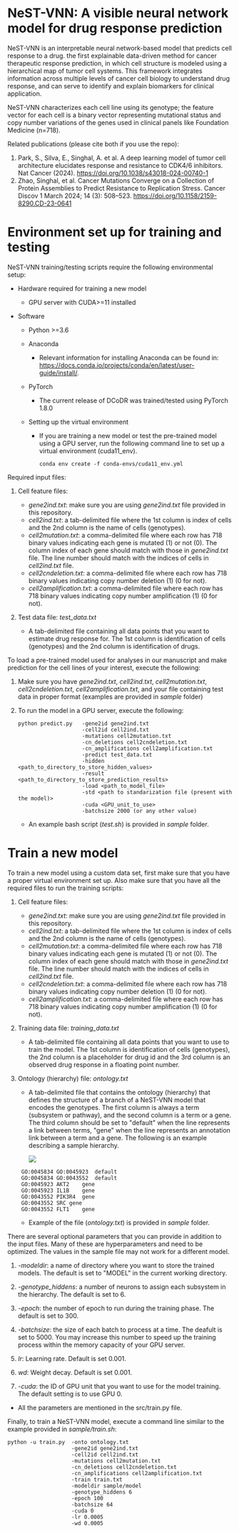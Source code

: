 # NeST-VNN: A visible neural network model for drug response prediction
NeST-VNN is an interpretable neural network-based model that predicts
cell response to a drug. the first explainable data-driven method 
for cancer therapeutic response prediction, in which cell structure 
is modeled using a hierarchical map of tumor cell systems.
This framework integrates information across multiple levels of 
cancer cell biology to understand drug response, and can serve 
to identify and explain biomarkers for clinical application.

NeST-VNN characterizes each cell line using its genotype;
the feature vector for each cell is a binary vector representing
mutational status and copy number variations of the genes 
used in clinical panels like Foundation Medicine (n=718).

Related publications (please cite both if you use the repo):
1) Park, S., Silva, E., Singhal, A. et al. A deep learning model of tumor cell architecture elucidates response and resistance to CDK4/6 inhibitors. Nat Cancer (2024). https://doi.org/10.1038/s43018-024-00740-1
2) Zhao, Singhal, et al. Cancer Mutations Converge on a Collection of Protein Assemblies to Predict Resistance to Replication Stress. Cancer Discov 1 March 2024; 14 (3): 508–523. https://doi.org/10.1158/2159-8290.CD-23-0641

# Environment set up for training and testing
NeST-VNN training/testing scripts require the following environmental setup:

* Hardware required for training a new model
    * GPU server with CUDA>=11 installed

* Software
    * Python >=3.6
    * Anaconda
        * Relevant information for installing Anaconda can be found in: 
        https://docs.conda.io/projects/conda/en/latest/user-guide/install/.
    * PyTorch
        * The current release of DCoDR was trained/tested using PyTorch 1.8.0

    * Setting up the virtual environment
        * If you are training a new model or test the pre-trained model using a GPU server,
        run the following command line to set up a virtual environment (cuda11_env).
            ```angular2
            conda env create -f conda-envs/cuda11_env.yml
            ```

Required input files:
1. Cell feature files:
    * _gene2ind.txt_: make sure you are using _gene2ind.txt_ file provided in this repository.
    * _cell2ind.txt_: a tab-delimited file where the 1st column is index of cells 
        and the 2nd column is the name of cells (genotypes).
    * _cell2mutation.txt_: a comma-delimited file where each row has 718 binary values
         indicating each gene is mutated (1) or not (0).
    The column index of each gene should match with those in _gene2ind.txt_ file. 
    The line number should match with the indices of cells in _cell2ind.txt_ file.
    * _cell2cndeletion.txt_: a comma-delimited file where each row has 718 binary values
         indicating copy number deletion (1) (0 for not).
    * _cell2amplification.txt_: a comma-delimited file where each row has 718 binary values
         indicating copy number amplification (1) (0 for not).

2. Test data file: _test_data.txt_
    * A tab-delimited file containing all data points that you want to estimate drug response for.
    The 1st column is identification of cells (genotypes) and the 2nd column is identification of
    drugs.

To load a pre-trained model used for analyses in our manuscript 
and make prediction for the cell lines of your interest, 
execute the following:

1. Make sure you have _gene2ind.txt_, _cell2ind.txt_, _cell2mutation.txt_, _cell2cndeletion.txt_,
_cell2amplification.txt_, and your file containing test data in proper format (examples are provided in
_sample_ folder)

2. To run the model in a GPU server,  execute the following:
    ```
    python predict.py   -gene2id gene2ind.txt
                        -cell2id cell2ind.txt
                        -mutations cell2mutation.txt
                        -cn_deletions cell2cndeletion.txt
                        -cn_amplifications cell2amplification.txt
                        -predict test_data.txt
                        -hidden <path_to_directory_to_store_hidden_values>
                        -result <path_to_directory_to_store_prediction_results>
                        -load <path_to_model_file>
                        -std <path to standarization file (present with the model)>
                        -cuda <GPU_unit_to_use>
                        -batchsize 2000 (or any other value)
    ```
    * An example bash script (_test.sh_) is provided in _sample_ folder.


# Train a new  model
To train a new model using a custom data set, first make sure that you have
a proper virtual environment set up. Also make sure that you have all the required files
to run the training scripts:

1. Cell feature files:
    * _gene2ind.txt_: make sure you are using _gene2ind.txt_ file provided in this repository.
    * _cell2ind.txt_: a tab-delimited file where the 1st column is index of cells 
        and the 2nd column is the name of cells (genotypes).
    * _cell2mutation.txt_: a comma-delimited file where each row has 718 binary values
         indicating each gene is mutated (1) or not (0).
    The column index of each gene should match with those in _gene2ind.txt_ file. 
    The line number should match with the indices of cells in _cell2ind.txt_ file.
    * _cell2cndeletion.txt_: a comma-delimited file where each row has 718 binary values
         indicating copy number deletion (1) (0 for not).
    * _cell2amplification.txt_: a comma-delimited file where each row has 718 binary values
         indicating copy number amplification (1) (0 for not).

2. Training data file: _training_data.txt_
    * A tab-delimited file containing all data points that you want to use to train the model.
    The 1st column is identification of cells (genotypes), the 2nd column is a placeholder 
    for drug id and the 3rd column is an observed drug response in a floating point number.

3. Ontology (hierarchy) file: _ontology.txt_
    * A tab-delimited file that contains the ontology (hierarchy) that defines the structure of a branch
    of a NeST-VNN model that encodes the genotypes. The first column is always a term (subsystem or pathway),
    and the second column is a term or a gene.
    The third column should be set to "default" when the line represents a link between terms,
    "gene" when the line represents an annotation link between a term and a gene.
    The following is an example describing a sample hierarchy.

        ![](https://github.com/idekerlab/DrugCell/blob/master/misc/drugcell_ont_image_sample.png)

    ```
     GO:0045834	GO:0045923	default
     GO:0045834	GO:0043552	default
     GO:0045923	AKT2	gene
     GO:0045923	IL1B	gene
     GO:0043552	PIK3R4	gene
     GO:0043552	SRC	gene
     GO:0043552	FLT1	gene       
    ```

     * Example of the file (_ontology.txt_) is provided in _sample_ folder.


There are several optional parameters that you can provide in addition to the input files.
Many of these are hyperparameters and need to be optimized. The values in the sample file
may not work for a different model.

1. _-modeldir_: a name of directory where you want to store the trained models. The default
is set to "MODEL" in the current working directory.

2. _-genotype_hiddens_: a number of neurons to assign each subsystem in the hierarchy.
The default is set to 6.

3. _-epoch_: the number of epoch to run during the training phase. The default is set to 300.

4. _-batchsize_: the size of each batch to process at a time. The deafult is set to 5000.
You may increase this number to speed up the training process within the memory capacity
of your GPU server.

5. _lr_: Learning rate. Default is set 0.001.

6. _wd_: Weight decay. Default is set 0.001.

7. _-cuda_: the ID of GPU unit that you want to use for the model training. The default setting
is to use GPU 0.

* All the parameters are mentioned in the src/train.py file.

Finally, to train a NeST-VNN model, execute a command line similar to the example provided in
_sample/train.sh_:

```
python -u train.py  -onto ontology.txt
                    -gene2id gene2ind.txt
                    -cell2id cell2ind.txt
                    -mutations cell2mutation.txt
                    -cn_deletions cell2cndeletion.txt
                    -cn_amplifications cell2amplification.txt
                    -train train.txt
                    -modeldir sample/model
                    -genotype_hiddens 6
                    -epoch 100
                    -batchsize 64
                    -cuda 0
                    -lr 0.0005
                    -wd 0.0005
```
